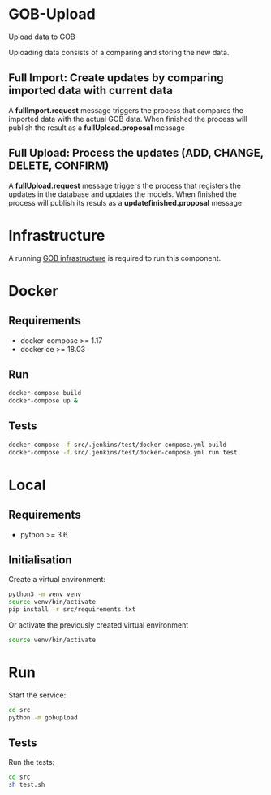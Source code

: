 # GOB-Upload

Upload data to GOB

Uploading data consists of a comparing and storing the new data.

## Full Import: Create updates by comparing imported data with current data

A **fullImport.request** message triggers the process that compares the imported data with the actual GOB data.
When finished the process will publish the result as a **fullUpload.proposal** message

## Full Upload: Process the updates (ADD, CHANGE, DELETE, CONFIRM)

A **fullUpload.request** message triggers the process that registers the updates in the database and updates the models.
When finished the process will publish its resuls as a **updatefinished.proposal** message

# Infrastructure

A running [GOB infrastructure](https://github.com/Amsterdam/GOB-Infra)
is required to run this component.

# Docker

## Requirements

* docker-compose >= 1.17
* docker ce >= 18.03
    
## Run

```bash
docker-compose build
docker-compose up &
```

## Tests

```bash
docker-compose -f src/.jenkins/test/docker-compose.yml build
docker-compose -f src/.jenkins/test/docker-compose.yml run test
```

# Local

## Requirements

* python >= 3.6
    
## Initialisation

Create a virtual environment:

```bash
python3 -m venv venv
source venv/bin/activate
pip install -r src/requirements.txt
```
    
Or activate the previously created virtual environment

```bash
source venv/bin/activate
```
    
# Run

Start the service:

```bash
cd src
python -m gobupload
```

## Tests

Run the tests:

```bash
cd src
sh test.sh
```
